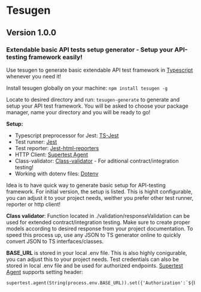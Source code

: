 # **Tesugen**
## Version 1.0.0
### Extendable basic API tests setup generator - Setup  your API-testing framework easily!

Use tesugen to generate basic extendable API test framework in [Typescript](https://www.typescriptlang.org/) whenever you need it!

Install tesugen globally on your machine: ```npm install tesugen -g```

Locate to desired directory and run: ```tesugen-generate``` to generate and setup your API test framework.
You will be asked to choose your package manager, name your directory and you will be ready to go!

**Setup:**

* Typescript preprocessor for Jest: [TS-Jest](https://www.npmjs.com/package/ts-jest)
* Test runner: [Jest](https://jestjs.io/)
* Test reporter: [Jest-html-reporters](https://www.npmjs.com/package/jest-html-reporters)
* HTTP Client: [Supertest Agent](https://www.npmjs.com/package/supertest)
* Class-validator: [Class-validator](https://www.npmjs.com/package/class-validator) - For aditional contract/integration testing!
* Working with dotenv files: [Dotenv](https://www.npmjs.com/package/dotenv)

Idea is to have quick way to generate basic setup for API-testing framework. For initial version, the setup is listed. This is highlt configurable, you can adjust it to your project needs, weither you prefer other test runner, reporter or http client! 

**Class validator**: Function located in ./validation/responseValidation can be used for extended contract/integration testing. Make sure to create proper models according to desired response from your project documentation. To speed this process up, use any JSON to TS generator online to quickly convert JSON to TS interfaces/classes.

**BASE_URL** is stored in your local .env file. This is also highly conigurable, you can adjust this to your project needs. Test credentials can also be stored in local .env file and be used for authorized endpoints. [Supertest Agent](https://www.npmjs.com/package/supertest) supports setting header: 
```
supertest.agent(String(process.env.BASE_URL)).set({'Authorization':`${bearerToken}`}); 
```